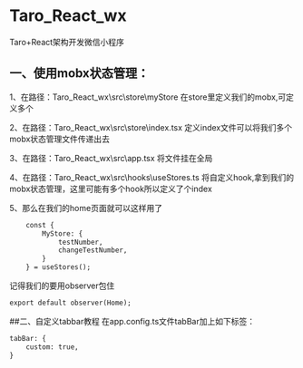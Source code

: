 
# Taro_React_wx
Taro+React架构开发微信小程序

## 一、使用mobx状态管理：
1、在路径：Taro_React_wx\src\store\myStore
在store里定义我们的mobx,可定义多个

2、在路径：Taro_React_wx\src\store\index.tsx
定义index文件可以将我们多个mobx状态管理文件传递出去

3、在路径：Taro_React_wx\src\app.tsx
将文件挂在全局

4、在路径：Taro_React_wx\src\hooks\useStores.ts
将自定义hook,拿到我们的mobx状态管理，这里可能有多个hook所以定义了个index

5、那么在我们的home页面就可以这样用了
```xml
    const {
        MyStore: {
            testNumber,
            changeTestNumber,
        }
    } = useStores();
```

记得我们的要用observer包住
```xml
export default observer(Home);
```

##二、自定义tabbar教程
在app.config.ts文件tabBar加上如下标签：
```xml
tabBar: {
    custom: true,
}
```


